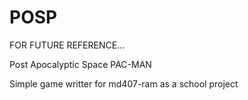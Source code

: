 # POSP
FOR FUTURE REFERENCE...

Post Apocalyptic Space PAC-MAN

Simple game writter for md407-ram as a school project
